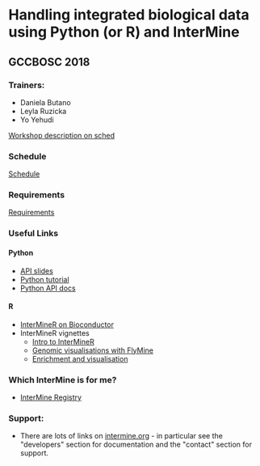 # Handling integrated biological data using Python (or R) and InterMine
## GCCBOSC 2018


### Trainers: 
- Daniela Butano 
- Leyla Ruzicka  
- Yo Yehudi

[Workshop description on sched](https://gccbosc2018.sched.com/event/Dn4G/handling-integrated-biological-data-using-python-or-r-and-intermine) 

### Schedule
[Schedule](/schedule.md)

### Requirements
[Requirements](/requirements.md)

### Useful Links

#### Python

- [API slides](https://docs.google.com/presentation/d/1dQAuY3c1rXM77J6VDHXWBvlh5-ipoQlKIWVtOVR5Zvc/edit?usp=sharing)
- [Python tutorial](https://github.com/intermine/intermine-ws-python-docs)
- [Python API docs](http://intermine.org/intermine-ws-python/intermine.html#module-intermine.registry)

#### R
- [InterMineR on Bioconductor](https://bioconductor.org/packages/release/bioc/html/InterMineR.html)
- InterMineR vignettes
    - [Intro to InterMineR](https://github.com/intermine/InterMineR/blob/master/vignettes/InterMineR.Rmd)
    - [Genomic visualisations with FlyMine](https://github.com/intermine/InterMineR/blob/master/vignettes/FlyMine_Genomic_Visualizations.Rmd)
    - [Enrichment and visualisation](https://github.com/intermine/InterMineR/blob/master/vignettes/Enrichment_Analysis_and_Visualization.Rmd)


### Which InterMine is for me? 
- [InterMine Registry](http://registry.intermine.org/)

### Support: 
- There are lots of links on [intermine.org](http://intermine.org) - in particular see the "developers" section for documentation and the "contact" section for support.
